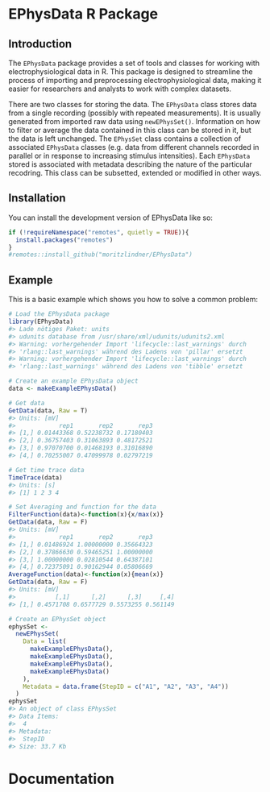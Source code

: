 
<!-- README.md is generated from README.Rmd. Please edit that file -->

# EPhysData R Package

## Introduction

The `EPhysData` package provides a set of tools and classes for working
with electrophysiological data in R. This package is designed to
streamline the process of importing and preprocessing
electrophysiological data, making it easier for researchers and analysts
to work with complex datasets.

There are two classes for storing the data. The `EPhysData` class stores
data from a single recording (possibly with repeated measurements). It
is usually generated from imported raw data using `newEPhysSet()`.
Information on how to filter or average the data contained in this class
can be stored in it, but the data is left unchanged. The `EPhysSet`
class contains a collection of associated `EPhysData` classes (e.g. data
from different channels recorded in parallel or in response to
increasing stimulus intensities). Each `EPhysData` stored is associated
with metadata describing the nature of the particular recodring. This
class can be subsetted, extended or modified in other ways.

## Installation

You can install the development version of EPhysData like so:

``` r
if (!requireNamespace("remotes", quietly = TRUE)){
  install.packages("remotes")
}
#remotes::install_github("moritzlindner/EPhysData")
```

## Example

This is a basic example which shows you how to solve a common problem:

``` r
# Load the EPhysData package
library(EPhysData)
#> Lade nötiges Paket: units
#> udunits database from /usr/share/xml/udunits/udunits2.xml
#> Warning: vorhergehender Import 'lifecycle::last_warnings' durch
#> 'rlang::last_warnings' während des Ladens von 'pillar' ersetzt
#> Warning: vorhergehender Import 'lifecycle::last_warnings' durch
#> 'rlang::last_warnings' während des Ladens von 'tibble' ersetzt

# Create an example EPhysData object
data <- makeExampleEPhysData()

# Get data
GetData(data, Raw = T)
#> Units: [mV]
#>            rep1       rep2       rep3
#> [1,] 0.01443368 0.52238732 0.17180403
#> [2,] 0.36757403 0.31063893 0.48172521
#> [3,] 0.97070700 0.01468193 0.31016890
#> [4,] 0.70255007 0.47099978 0.02797219

# Get time trace data
TimeTrace(data)
#> Units: [s]
#> [1] 1 2 3 4

# Set Averaging and function for the data
FilterFunction(data)<-function(x){x/max(x)}
GetData(data, Raw = F)
#> Units: [mV]
#>            rep1       rep2       rep3
#> [1,] 0.01486924 1.00000000 0.35664323
#> [2,] 0.37866630 0.59465251 1.00000000
#> [3,] 1.00000000 0.02810544 0.64387101
#> [4,] 0.72375091 0.90162944 0.05806669
AverageFunction(data)<-function(x){mean(x)}
GetData(data, Raw = F)
#> Units: [mV]
#>           [,1]      [,2]      [,3]     [,4]
#> [1,] 0.4571708 0.6577729 0.5573255 0.561149

# Create an EPhysSet object
ephysSet <-
  newEPhysSet(
    Data = list(
      makeExampleEPhysData(),
      makeExampleEPhysData(),
      makeExampleEPhysData(),
      makeExampleEPhysData()
    ),
    Metadata = data.frame(StepID = c("A1", "A2", "A3", "A4"))
  )
ephysSet
#> An object of class EPhysSet 
#> Data Items:
#>  4
#> Metadata:
#>  StepID
#> Size: 33.7 Kb
```

# Documentation
